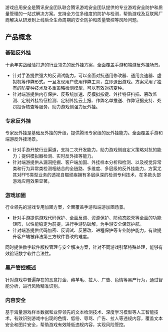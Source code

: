 游戏应用安全是腾讯安全团队联合腾讯游戏安全团队提供的专业游戏安全防护和质量管理的一站式解决方案。支持全方位多维度的防护与检测，帮助游戏及互联网厂商解决从研发到上线后全生命周期的安全防护和质量管控等风险问题。


## 产品概念
### 基础反外挂
十余年实战经验打造的行业领先的反外挂方案，全面覆盖手游和端游反外挂场景。
- 针对手游提供强大的反调试能力，可以全面对抗通用修改器、通用变速器、虚拟机等作弊形式。一旦发现用户使用作弊工具，立即退出游戏。方案采用了独有的防变种技术及多重策略检测模型，可以有效对抗变种。
- 针对端游提供内存保护、反系统加速、反模拟按键、外挂特征扫描、篡改监测、定制外挂特征检测、定制外挂云上报、作弊名单推送、作弊证据支持、处罚投诉核查等服务，助力游戏侧强力反外挂。

### 专家反外挂
专家反外挂是基础反外挂的升级，提供腾讯专家级的反外挂能力。全面覆盖手游和端游反外挂场景。
- 针对手游开放行业渠道，支持二次开发能力，助力游戏侧自定义策略对抗的能力；提供模拟器检测、实时反外挂等能力。
- 针对端游提供从漏洞挖掘、客户端加固、外挂样本分析和检测、以及视觉异常类和行为异常类检测相结合的全链路、多维度、多层级的反外挂能力，方案尤其对FPS类型业务的透视自瞄顽疾拥有多层纵深的检测专利技术，在多款头部游戏应用效果显著。

### 游戏加固
行业领先的游戏专用加固方案，全面覆盖手游和端游加固场景。
- 针对手游提供游戏代码保护、全面反调、资源保护、防动态脱壳等全面的功能矩阵，以性能稳定为前提，进行手游防破解，为手游安全保驾护航。
- 针对端游提供代码加密、反调试、反篡改、进程保护等专业防护能力，有效提升客户端被非法第三方软件篡改的难度。

同时提供数字软件版权管理与安全解决方案，针对不同游戏引擎特殊处理，能够有效验证数字软件合法性。

### 黑产管控概述
针对游戏中普遍存在的恶意打金、薅羊毛、拉人、广告、色情等黑产行为，通过智能分析，进行风险精准识别。

### 内容安全
基于海量游戏样本数据和业界领先的文本检测技术、深度学习模型等人工智能技术，有效识别游戏中出现的色情、低俗、辱骂、广告、拉人等违规内容，覆盖文本安全和图片安全，帮助游戏有效降低违规内容，实现风险管控。
